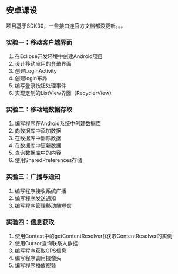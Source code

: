 ## 安卓课设
项目基于SDK30，一些接口连官方文档都没更新。。。
### 实验一：移动客户端界面
1. 在Eclipse开发环境中创建Android项目
2. 设计移动应用的登录界面
3. 创建LoginActivity
4. 创建login布局
5. 编写登录按钮处理事件
6. 实现定制的ListView界面（RecyclerView）
### 实验二：移动端数据存取
1. 编写程序在Android系统中创建数据库
2. 向数据库中添加数据
3. 在数据库中删除数据
4. 在数据库中更新数据
5. 查询数据库中的内容
6. 使用SharedPreferences存储
### 实验三：广播与通知
1. 编写程序接收系统广播
2. 编写程序发送通知
3. 编写程序管理移动端短信
### 实验四：信息获取
1. 使用Context中的getContentResolver()获取ContentResolver的实例
2. 使用Cursor查询联系人数据
3. 编写程序获取GPS信息
4. 编写程序调用摄像头
5. 编写程序播放视频

